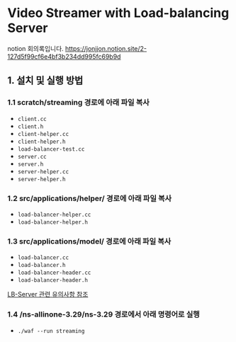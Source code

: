 # Video Streamer with Load-balancing Server

notion 회의록입니다.
https://jonjjon.notion.site/2-127d5f99cf6e4bf3b234dd995fc69b9d
## 1. 설치 및 실행 방법

### 1.1 scratch/streaming 경로에 아래 파일 복사
- ```client.cc```
- ```client.h```
- ```client-helper.cc```
- ```client-helper.h```
- ```load-balancer-test.cc```
- ```server.cc```
- ```server.h```
- ```server-helper.cc```
- ```server-helper.h```

### 1.2 src/applications/helper/ 경로에 아래 파일 복사
- ```load-balancer-helper.cc```
- ```load-balancer-helper.h```

### 1.3 src/applications/model/ 경로에 아래 파일 복사
- ```load-balancer.cc```
- ```load-balancer.h```
- ```load-balancer-header.cc```
- ```load-balancer-header.h```

[LB-Server 관련 유의사항 참조](https://github.com/netproj-team6/skku_chat/tree/main/lb#%EC%9C%A0%EC%9D%98-%EC%82%AC%ED%95%AD)

### 1.4 /ns-allinone-3.29/ns-3.29 경로에서 아래 명령어로 실행

- ```./waf --run streaming ```
